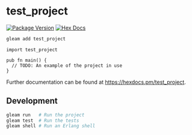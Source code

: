 # test_project

[![Package Version](https://img.shields.io/hexpm/v/test_project)](https://hex.pm/packages/test_project)
[![Hex Docs](https://img.shields.io/badge/hex-docs-ffaff3)](https://hexdocs.pm/test_project/)

```sh
gleam add test_project
```
```gleam
import test_project

pub fn main() {
  // TODO: An example of the project in use
}
```

Further documentation can be found at <https://hexdocs.pm/test_project>.

## Development

```sh
gleam run   # Run the project
gleam test  # Run the tests
gleam shell # Run an Erlang shell
```
